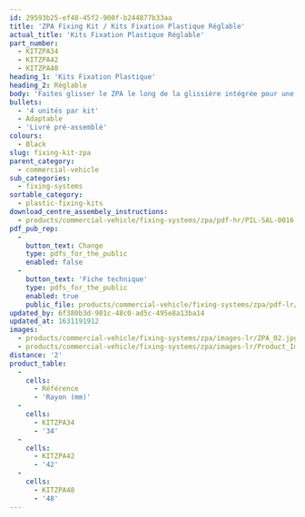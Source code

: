 ```yaml
---
id: 29593b25-ef48-45f2-900f-b244877b33aa
title: 'ZPA Fixing Kit / Kits Fixation Plastique Réglable'
actual_title: 'Kits Fixation Plastique Réglable'
part_number:
  - KITZPA34
  - KITZPA42
  - KITZPA48
heading_1: 'Kits Fixation Plastique'
heading_2: Réglable
body: 'Faites glisser le ZPA le long de la glissière intégrée pour une fixation aisée. Compatible avec les ailes avec glissières Jonesco.'
bullets:
  - '4 unités par kit'
  - Adaptable
  - 'Livré pré-assemblé'
colours:
  - Black
slug: fixing-kit-zpa
parent_category:
  - commercial-vehicle
sub_categories:
  - fixing-systems
sortable_category:
  - plastic-fixing-kits
download_centre_assembely_instructions:
  - products/commercial-vehicle/fixing-systems/zpa/pdf-hr/PIL-SAL-0016.pdf
pdf_pub_rep:
  -
    button_text: Change
    type: pdfs_for_the_public
    enabled: false
  -
    button_text: 'Fiche technique'
    type: pdfs_for_the_public
    enabled: true
    public_file: products/commercial-vehicle/fixing-systems/zpa/pdf-lr/PIL-SAL-0016.pdf
updated_by: 6f380b3d-901c-48c0-ad5c-495e8a13ba14
updated_at: 1631191912
images:
  - products/commercial-vehicle/fixing-systems/zpa/images-lr/ZPA_02.jpg
  - products/commercial-vehicle/fixing-systems/zpa/images-lr/Product_Image_776x776_(518x518_focus_area)ZPA_01.jpg
distance: '2'
product_table:
  -
    cells:
      - Référence
      - 'Rayon (mm)'
  -
    cells:
      - KITZPA34
      - '34'
  -
    cells:
      - KITZPA42
      - '42'
  -
    cells:
      - KITZPA48
      - '48'
---
```

